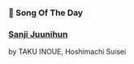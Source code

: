 ### 🎵 Song Of The Day

### [Sanji Juunihun](https://open.spotify.com/track/26jQE4o0tM9onEoI4ylGOV)

by TAKU INOUE, Hoshimachi Suisei

